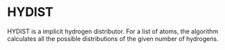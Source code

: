 # HYDIST
HYDIST is a implicit hydrogen distributor. For a list of atoms, the algorithm calculates all the possible distributions of the given number of hydrogens.
